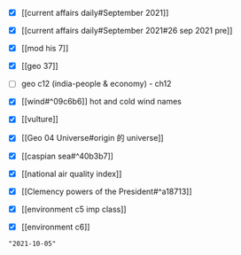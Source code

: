 - [x] [[current affairs daily#September 2021]]
- [x] [[current affairs daily#September 2021#26 sep 2021 pre]]
- [x] [[mod his 7]]
- [x] [[geo 37]]

- [ ] geo c12 (india-people & economy) - ch12

- [x] [[wind#^09c6b6]] hot and cold wind names
- [x] [[vulture]]
- [x] [[Geo 04 Universe#origin 的 universe]]
- [x] [[caspian sea#^40b3b7]]
- [x] [[national air quality index]]
- [x] [[Clemency powers of the President#^a18713]]
- [x] [[environment c5 imp class]]
- [x] [[environment c6]]

```query 2021-09-29 09:08
"2021-10-05"
```